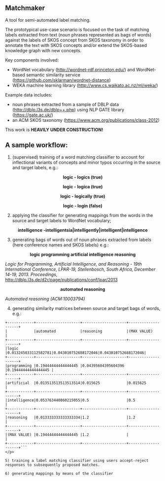 <b>Matchmaker</b>
------

A tool for semi-automated label matching. 

The prototypical use-case scenario is focused on the task of matching labels extracted from text (noun phrases represented as bags of words) against the labels of SKOS concept from SKOS taxonomy in order to annotate the text with SKOS concepts and/or extend the SKOS-based knowledge graph with new concepts. 

Key components involved:
* WordNet vocabulary (http://wordnet-rdf.princeton.edu/) and WordNet-based semantic similarity service (https://github.com/sklarman/wordnet-distance)
* WEKA machine learning library (http://www.cs.waikato.ac.nz/ml/weka/)

Example data includes: 
* noun phrases extracted from a sample of DBLP data (http://dblp.l3s.de/dblp++.php) using NLP GATE library (https://gate.ac.uk/)
* an ACM SKOS taxonomy (https://www.acm.org/publications/class-2012)

This work is <b>HEAVILY UNDER CONSTRUCTION!</b>



A sample workflow:
-----
1) (supervised) training of a word matching classifier to account for inflectional variants of concepts and minor typos occurring in the source and target labels, e.g.:

<p align="center">
<b>logic - logics (true) </b> 
</p>
<p align="center">
<b>logic - logica (true)</b> 
</p>
<p align="center">
<b>logic - logically (true)</b> 
</p>
<p align="center">
<b>logic - login (false) </b> 
</p>

2) applying the classifier for generating mappings from the words in the source and target labels to WordNet vocabulary;

<p align="center"><b> intelligence -intelligentsia|intelligently|intelligent|intelligence</b></p>

3) generating bags of words out of noun phrases extracted from labels (here conference names and SKOS labels) e.g.:

<p align="center"><b>logic programming artificial intelligence reasoning</b></p>

<i>Logic for Programming, Artificial Intelligence, and Reasoning - 19th International Conference, LPAR-19, Stellenbosch, South Africa, December 14-19, 2013. Proceedings</i>, http://dblp.l3s.de/d2r/page/publications/conf/lpar/2013

<p align="center"><b>automated reasoning</b></p>

<i>Automated reasoning (ACM:10003794)</i>

4) generating similarity matrices between source and target bags of words, e.g.:

<p align="center">

```
+------------+--------------------+--------------------+--------------------+
|            |automated           |reasoning           |(MAX VALUE)         |
+------------+--------------------+--------------------+--------------------+
|logic       |0.013245033112582781|0.043010752688172046|0.043010752688172046|
+------------+--------------------+--------------------+--------------------+
|programming |0.19444444444444445 |0.04395604395604396 |0.19444444444444445 |
+------------+--------------------+--------------------+--------------------+
|artificial  |0.013513513513513514|0.015625            |0.015625            |
+------------+--------------------+--------------------+--------------------+
|intelligence|0.053763440860215055|0.5                 |0.5                 |
+------------+--------------------+--------------------+--------------------+
|reasoning   |0.013333333333333334|1.2                 |1.2                 |
+------------+--------------------+--------------------+--------------------+
|(MAX VALUE) |0.19444444444444445 |1.2                 |                    |
+------------+--------------------+--------------------+--------------------+```
</p>

5) training a label matching classifier using users accept-reject responses to subsequently proposed matches.

6) generating mappings by means of the classifier 
